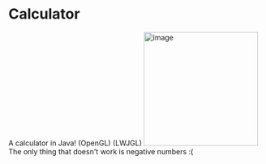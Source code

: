 # Calculator
A calculator in Java! (OpenGL) (LWJGL)
<img width="225" alt="image" src="https://github.com/AppleClient/Calculator/assets/128838345/4ec90ce5-206f-4048-ad24-62b7d886dbba">
The only thing that doesn't work is negative numbers :(
